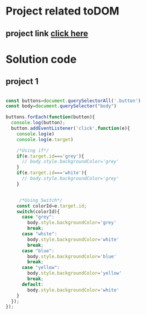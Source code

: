 # Project related toDOM

## project link [click here](https://stackblitz.com/edit/dom-project-chaiaurcode?file=index.html)

# Solution code

## project 1

```javascript

const buttons=document.querySelectorAll('.button')
const body=document.querySelector("body") 

buttons.forEach(function(button){
  console.log(button);
  button.addEventListener('click',function(e){
    console.log(e)
    console.log(e.target)

    /*Using if*/
    if(e.target.id==='grey'){
      // body.style.backgroundColor='grey'
    }
    if(e.target.id==='white'){
      // body.style.backgroundColor='grey'
    }


     /*Using Switch*/
    const colorId=e.target.id;
    switch(colorId){
      case "grey":
        body.style.backgroundColor='grey'
        break;
      case "white":
        body.style.backgroundColor='white'
        break;
      case "blue":
        body.style.backgroundColor='blue'
        break;
      case "yellow":
        body.style.backgroundColor='yellow'
        break; 
      default:
        body.style.backgroundColor='white'       
    }
  });
});

````